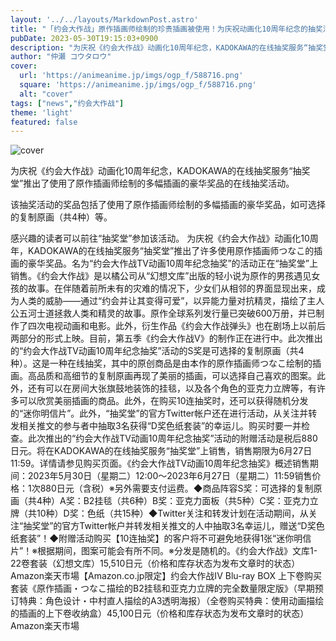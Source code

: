 ```yaml
---
layout: '../../layouts/MarkdownPost.astro'
title: "「约会大作战」原作插画师绘制的珍贵插画被使用！为庆祝动画化10周年纪念的抽奖活动登场"
pubDate: 2023-05-30T19:15:03+0900
description: "为庆祝《约会大作战》动画化10周年纪念，KADOKAWA的在线抽奖服务“抽奖堂”推出了使用了原作插画师绘制的多幅插画的豪华奖品的在线抽奖活动。"
author: "仲瀬 コウタロウ"
cover:
  url: 'https://animeanime.jp/imgs/ogp_f/588716.png'
  square: 'https://animeanime.jp/imgs/ogp_f/588716.png'
  alt: "cover"
tags: ["news","约会大作战"]
theme: 'light'
featured: false
---
```


![cover](https://animeanime.jp/imgs/ogp_f/588716.png)

为庆祝《约会大作战》动画化10周年纪念，KADOKAWA的在线抽奖服务“抽奖堂”推出了使用了原作插画师绘制的多幅插画的豪华奖品的在线抽奖活动。

该抽奖活动的奖品包括了使用了原作插画师绘制的多幅插画的豪华奖品，如可选择的复制原画（共4种）等。

感兴趣的读者可以前往“抽奖堂”参加该活动。
为庆祝《约会大作战》动画化10周年，KADOKAWA的在线抽奖服务“抽奖堂”推出了许多使用原作插画师つなこ的插画的豪华奖品。名为“约会大作战TV动画10周年纪念抽奖”的活动正在“抽奖堂”上销售。《约会大作战》是以橘公司从“幻想文库”出版的轻小说为原作的男孩遇见女孩的故事。在伴随着前所未有的灾难的情况下，少女们从相邻的界面显现出来，成为人类的威胁——通过“约会并让其变得可爱”，以异能力量对抗精灵，描绘了主人公五河士道拯救人类和精灵的故事。原作全球系列发行量已突破600万册，并已制作了四次电视动画和电影。此外，衍生作品《约会大作战弹头》也在剧场上以前后两部分的形式上映。目前，第五季《约会大作战V》的制作正在进行中。此次推出的“约会大作战TV动画10周年纪念抽奖”活动的S奖是可选择的复制原画（共4种）。这是一种在线抽奖，其中的原创商品是由本作的原作插画师つなこ绘制的插画。高品质和高细节的复制原画再现了美丽的插画，可以选择自己喜欢的图案。此外，还有可以在房间大张旗鼓地装饰的挂毯，以及各个角色的亚克力立牌等，有许多可以欣赏美丽插画的商品。此外，在购买10连抽奖时，还可以获得随机分发的“迷你明信片”。此外，“抽奖堂”的官方Twitter帐户还在进行活动，从关注并转发相关推文的参与者中抽取3名获得“D奖色纸套装”的幸运儿。购买时要一并检查。此次推出的“约会大作战TV动画10周年纪念抽奖”活动的附赠活动是税后880日元。将在KADOKAWA的在线抽奖服务“抽奖堂”上销售，销售期限为6月27日11:59。详情请参见购买页面。《约会大作战TV动画10周年纪念抽奖》概述销售期间：2023年5月30日（星期二）12:00〜2023年6月27日（星期二）11:59销售价格：1次880日元（含税）※另外需要支付运费。◆商品阵容S奖：可选择的复制原画（共4种）A奖：B2挂毯（共6种）B奖：亚克力面板（共5种）C奖：亚克力立牌（共10种）D奖：色纸（共15种）◆Twitter关注和转发计划在活动期间，从关注“抽奖堂”的官方Twitter帐户并转发相关推文的人中抽取3名幸运儿，赠送“D奖色纸套装”！◆附赠活动购买【10连抽奖】的客户将不可避免地获得1张“迷你明信片”！※根据期间，图案可能会有所不同。※分发是随机的。《约会大作战》文库1-22卷套装（幻想文库）15,510日元（价格和库存状态为发布文章时的状态）Amazon楽天市場【Amazon.co.jp限定】约会大作战IV Blu-ray BOX 上下卷购买套装《原作插画・つなこ描绘的B2挂毯和亚克力立牌的完全数量限定版》（早期预订特典：角色设计・中村直人描绘的A3透明海报）（全卷购买特典：使用动画描绘的插画的上下卷收纳盒）45,100日元（价格和库存状态为发布文章时的状态）Amazon楽天市場